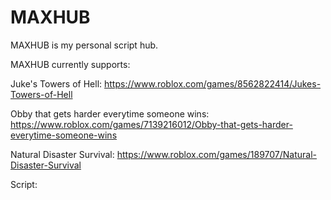 # MAXHUB
MAXHUB is my personal script hub.


MAXHUB currently supports:

Juke's Towers of Hell: https://www.roblox.com/games/8562822414/Jukes-Towers-of-Hell

Obby that gets harder everytime someone wins: https://www.roblox.com/games/7139216012/Obby-that-gets-harder-everytime-someone-wins

Natural Disaster Survival: https://www.roblox.com/games/189707/Natural-Disaster-Survival


Script:
